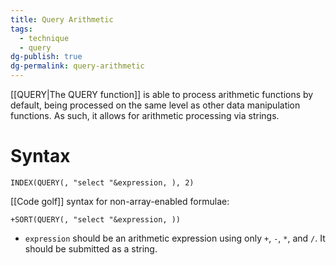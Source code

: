 ```yaml
---
title: Query Arithmetic
tags:
  - technique
  - query
dg-publish: true
dg-permalink: query-arithmetic
---
```

[[QUERY|The QUERY function]] is able to process arithmetic functions by default, being processed on the same level as other data manipulation functions. As such, it allows for arithmetic processing via strings.
# Syntax
```xls
INDEX(QUERY(, "select "&expression, ), 2)
```

[[Code golf]] syntax for non-array-enabled formulae:

```xls
+SORT(QUERY(, "select "&expression, ))
```

* `expression` should be an arithmetic expression using only `+`, `-`, `*`,  and `/`. It should be submitted as a string.
